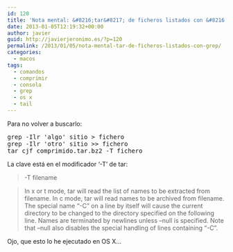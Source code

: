 ```yaml
---
id: 120
title: 'Nota mental: &#8216;tar&#8217; de ficheros listados con &#8216;grep&#8217;'
date: 2013-01-05T12:19:32+00:00
author: javier
guid: http://javierjeronimo.es/?p=120
permalink: /2013/01/05/nota-mental-tar-de-ficheros-listados-con-grep/
categories:
  - macos
tags:
  - comandos
  - comprimir
  - consola
  - grep
  - os x
  - tail
---
```

Para no volver a buscarlo:

<pre>grep -Ilr 'algo' sitio &gt; fichero
grep -Ilr 'otro' sitio &gt;&gt; fichero
tar cjf comprimido.tar.bz2 -T fichero</pre>

La clave está en el modificador &#8216;-T&#8217; de tar:

> -T filename
  
> In x or t mode, tar will read the list of names to be extracted from filename. In c mode, tar will read names to be archived from filename. The special name &#8220;-C&#8221; on a line by itself will cause the current directory to be changed to the directory specified on the following line. Names are terminated by newlines unless &#8211;null is specified. Note that &#8211;null also disables the special handling of lines containing &#8220;-C&#8221;.

Ojo, que esto lo he ejecutado en OS X&#8230;